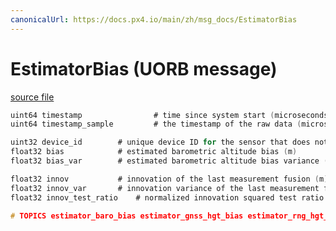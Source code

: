 ```yaml
---
canonicalUrl: https://docs.px4.io/main/zh/msg_docs/EstimatorBias
---
```


# EstimatorBias (UORB message)



[source file](https://github.com/PX4/PX4-Autopilot/blob/release/1.14/msg/EstimatorBias.msg)

```c
uint64 timestamp                # time since system start (microseconds)
uint64 timestamp_sample         # the timestamp of the raw data (microseconds)

uint32 device_id        # unique device ID for the sensor that does not change between power cycles
float32 bias            # estimated barometric altitude bias (m)
float32 bias_var        # estimated barometric altitude bias variance (m^2)

float32 innov           # innovation of the last measurement fusion (m)
float32 innov_var       # innovation variance of the last measurement fusion (m^2)
float32 innov_test_ratio    # normalized innovation squared test ratio

# TOPICS estimator_baro_bias estimator_gnss_hgt_bias estimator_rng_hgt_bias

```

